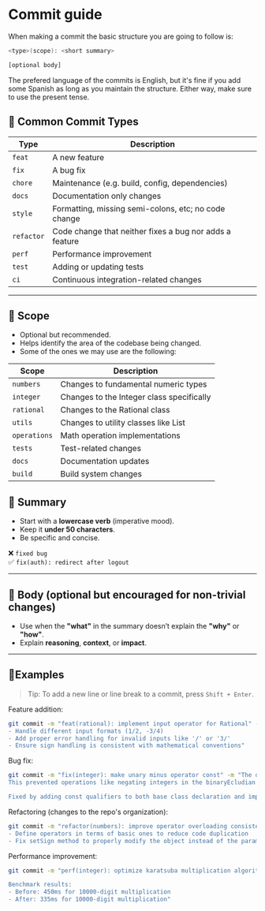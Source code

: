 
# Commit guide

When making a commit the basic structure you are going to follow is:

```sh
<type>(scope): <short summary>

[optional body]
```

The prefered language of the commits is English, but it's fine if you add some Spanish as long as you maintain the structure. Either way, make sure to use the present tense.

## 🔹 Common Commit Types

| Type       | Description                                              |
|------------|----------------------------------------------------------|
| `feat`     | A new feature                                            |
| `fix`      | A bug fix                                                |
| `chore`    | Maintenance (e.g. build, config, dependencies)           |
| `docs`     | Documentation only changes                              |
| `style`    | Formatting, missing semi-colons, etc; no code change     |
| `refactor` | Code change that neither fixes a bug nor adds a feature |
| `perf`     | Performance improvement                                  |
| `test`     | Adding or updating tests                                 |
| `ci`       | Continuous integration-related changes                   |

---

## 🔹 Scope

- Optional but recommended.
- Helps identify the area of the codebase being changed.
- Some of the ones we may use are the following:

| Scope        | Description                                |
|--------------|--------------------------------------------|
| `numbers`    | Changes to fundamental numeric types       |
| `integer`    | Changes to the Integer class specifically  |
| `rational`   | Changes to the Rational class              |
| `utils`      | Changes to utility classes like List       |
| `operations` | Math operation implementations             |
| `tests`      | Test-related changes                       |
| `docs`       | Documentation updates                      |
| `build`      | Build system changes                       |

## 🔹 Summary

- Start with a **lowercase verb** (imperative mood).
- Keep it **under 50 characters**.
- Be specific and concise.

❌ `fixed bug`  
✅ `fix(auth): redirect after logout`

---

## 🔹 Body (optional but encouraged for non-trivial changes)

- Use when the **"what"** in the summary doesn’t explain the **"why"** or **"how"**.
- Explain **reasoning**, **context**, or **impact**.

---


## 🔹Examples

>Tip: To add a new line or line break to a commit, press `Shift + Enter`.

Feature addition:

```sh
git commit -m "feat(rational): implement input operator for Rational" -m "- Add stream extraction operator (>>) to parse fractions
- Handle different input formats (1/2, -3/4)
- Add proper error handling for invalid inputs like '/' or '3/'
- Ensure sign handling is consistent with mathematical conventions"
```

Bug fix:

```sh
git commit -m "fix(integer): make unary minus operator const" -m "The operator-() method was missing the const qualifier, causing errors when used with const Integer objects.
This prevented operations like negating integers in the binaryEcludian method.

Fixed by adding const qualifiers to both base class declaration and implementation."
```

Refactoring (changes to the repo's organization):
```sh
git commit -m "refactor(numbers): improve operator overloading consistency" -m "- Make compound operators (+=, -=) return references
- Define operators in terms of basic ones to reduce code duplication
- Fix setSign method to properly modify the object instead of the parameter"
```

Performance improvement:
```sh
git commit -m "perf(integer): optimize karatsuba multiplication algorithm" -m "Reduced recursion threshold from 30 to 15 digits, resulting in 25% faster multiplication for large integers.

Benchmark results:
- Before: 450ms for 10000-digit multiplication
- After: 335ms for 10000-digit multiplication"
```